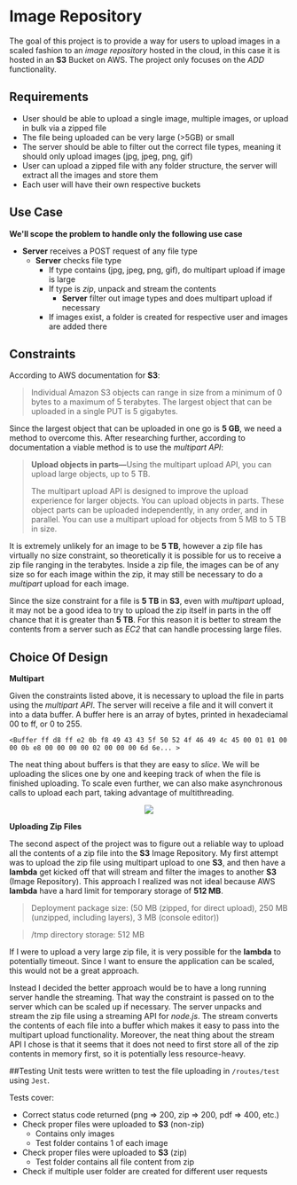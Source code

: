 # Image Repository
The goal of this project is to provide a way for users to upload images in a scaled fashion to an _image repository_ hosted in the cloud, in this case it is hosted in an **S3** Bucket on AWS. The project only focuses on the _ADD_ functionality.

## Requirements
- User should be able to upload a single image, multiple images, or upload in bulk via a zipped file
- The file being uploaded can be very large (>5GB) or small
- The server should be able to filter out the correct file types, meaning it should only upload images (jpg, jpeg, png, gif)
- User can upload a zipped file with any folder structure, the server will extract all the images and store them
- Each user will have their own respective buckets

## Use Case
**We'll scope the problem to handle only the following use case**
- **Server** receives a POST request of any file type
  - **Server** checks file type
    - If type contains (jpg, jpeg, png, gif), do multipart upload if image is large
    - If type is _zip_, unpack and stream the contents 
      - **Server** filter out image types and does multipart upload if necessary
    - If images exist, a folder is created for respective user and images are added there
    
## Constraints
According to AWS documentation for **S3**:
>Individual Amazon S3 objects can range in size from a minimum of 0 bytes to a maximum of 5 terabytes. The largest object that can be uploaded in a single PUT is 5 gigabytes.

Since the largest object that can be uploaded in one go is **5 GB**, we need a method to overcome this. After researching further, according to documentation a viable method is to use the _multipart API_:
> <b>Upload objects in parts—</b>Using the multipart upload API, you can upload
> large objects, up to 5 TB.
>
> The multipart upload API is designed to
> improve the upload experience for larger objects. You can upload
> objects in parts. These object parts can be uploaded independently, in
> any order, and in parallel. You can use a multipart upload for objects
> from 5 MB to 5 TB in size.

It is extremely unlikely for an image to be **5 TB**, however a zip file has virtually no size constraint, so theoretically it is possible for us to receive a zip file ranging in the terabytes. Inside a zip file, the images can be of any size so for each image within the zip, it may still be necessary to do a _multipart_ upload for each image.

Since the size constraint for a file is **5 TB** in **S3**, even with _multipart_ upload, it may not be a good idea to try to upload the zip itself in parts in the off chance that it is greater than **5 TB**. For this reason it is better to stream the contents from a server such as _EC2_ that can handle processing large files.

## Choice Of Design
**Multipart**

Given the constraints listed above, it is necessary to upload the file in parts using the _multipart API_. The server will receive a file and it will convert it into a data buffer. A buffer here is an array of bytes, printed in hexadeciamal 00 to ff, or 0 to 255. 

```<Buffer ff d8 ff e2 0b f8 49 43 43 5f 50 52 4f 46 49 4c 45 00 01 01 00 00 0b e8 00 00 00 00 02 00 00 00 6d 6e... >```

The neat thing about buffers is that they are easy to _slice_. We will be uploading the slices one by one and keeping track of when the file is finished uploading. To scale even further, we can also make asynchronous calls to upload each part, taking advantage of multithreading.

<p align="center">
  <img src="/images/s3_multipart_upload.png" />
</p>

**Uploading Zip Files**

The second aspect of the project was to figure out a reliable way to upload all the contents of a zip file into the **S3** Image Repository. My first attempt was to upload the zip file using multipart upload to one **S3**, and then have a **lambda** get kicked off that will stream and filter the images to another **S3** (Image Repository). This approach I realized was not ideal because AWS **lambda** have a hard limit for temporary storage of **512 MB**. 

>Deployment package size:
>(50 MB (zipped, for direct upload), 250 MB (unzipped, including layers), 3 MB (console editor))

>/tmp directory storage:
>512 MB

If I were to upload a very large zip file, it is very possible for the **lambda** to potentially timeout. Since I want to ensure the application can be scaled, this would not be a great approach.

Instead I decided the better approach would be to have a long running server handle the streaming. That way the constraint is passed on to the server which can be scaled up if necessary. The server unpacks and stream the zip file using a streaming API for _node.js_. The stream converts the contents of each file into a buffer which makes it easy to pass into the multipart upload functionality. Moreover, the neat thing about the stream API I chose is that it seems that it does not need to first store all of the zip contents in memory first, so it is potentially less resource-heavy.

##Testing
Unit tests were written to test the file uploading in `/routes/test` using `Jest`.

Tests cover:
- Correct status code returned (png => 200, zip => 200, pdf => 400, etc.)
- Check proper files were uploaded to **S3** (non-zip)
  - Contains only images
  - Test folder contains 1 of each image
- Check proper files were uploaded to **S3** (zip)
  - Test folder contains all file content from zip
- Check if multiple user folder are created for different user requests
